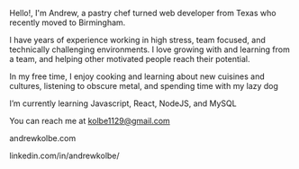 Hello!, I'm Andrew, a pastry chef turned web developer from Texas who recently moved to Birmingham.

I have years of experience working in high stress, team focused, and technically challenging environments. I love growing with and learning from a team, and helping other motivated people reach their potential.

In my free time, I enjoy cooking and learning about new cuisines and cultures,  listening to obscure metal, and spending time with my lazy dog

I’m currently learning Javascript, React, NodeJS, and MySQL

You can reach me at kolbe1129@gmail.com

andrewkolbe.com

linkedin.com/in/andrewkolbe/


<!---
andkolbe/andkolbe is a ✨ special ✨ repository because its `README.md` (this file) appears on your GitHub profile.
You can click the Preview link to take a look at your changes.
--->
